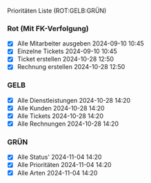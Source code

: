 Prioritäten Liste (<span class="red">ROT</span>:<span class="yellow">GELB</span>:<span class="green">GRÜN</span>)

### <span class="red">Rot</span> (Mit FK-Verfolgung)
- [x] Alle Mitarbeiter ausgeben 2024-09-10 10:45
- [x] Einzelne Tickets 2024-09-10 10:45
- [x] Ticket erstellen 2024-10-28 12:50
- [x] Rechnung erstellen 2024-10-28 12:50

### <span class="yellow">GELB</span> 
- [x] Alle Dienstleistungen  2024-10-28 14:20
- [x] Alle Kunden 2024-10-28 14:20
- [x] Alle Tickets 2024-10-28 14:20
- [x] Alle Rechnungen 2024-10-28 14:20

### <span class="green">GRÜN</span>
- [x] Alle Status'  2024-11-04 14:20
- [x] Alle Prioritäten 2024-11-04 14:20
- [x] Alle Arten 2024-11-04 14:20